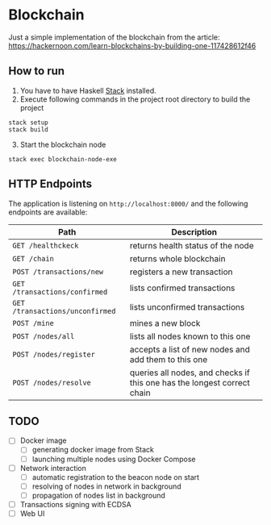 # Blockchain

Just a simple implementation of the blockchain from the article: https://hackernoon.com/learn-blockchains-by-building-one-117428612f46

## How to run

1. You have to have Haskell [Stack](https://docs.haskellstack.org/en/stable/README/) installed.
2. Execute following commands in the project root directory to build the project
```
stack setup
stack build
```
3. Start the blockchain node
```
stack exec blockchain-node-exe
````

## HTTP Endpoints
The application is listening on `http://localhost:8000/` and the following endpoints are available:

| Path | Description
|--|--
| `GET /healthckeck` | returns health status of the node
| `GET /chain` | returns whole blockchain
| `POST /transactions/new` | registers a new transaction
| `GET /transactions/confirmed` | lists confirmed transactions
| `GET /transactions/unconfirmed` | lists unconfirmed transactions
| `POST /mine` | mines a new block
| `POST /nodes/all` | lists all nodes known to this one
| `POST /nodes/register` | accepts a list of new nodes and add them to this one
| `POST /nodes/resolve` | queries all nodes, and checks if this one has the longest correct chain



## TODO
* [ ] Docker image
    - [ ] generating docker image from Stack
    - [ ] launching multiple nodes using Docker Compose
* [ ] Network interaction
    - [ ] automatic registration to the beacon node on start
    - [ ] resolving of nodes in network in background
    - [ ] propagation of nodes list in background
* [ ] Transactions signing with ECDSA
* [ ] Web UI
